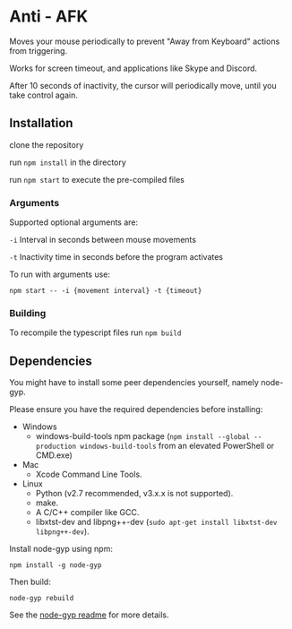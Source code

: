 # Anti - AFK

Moves your mouse periodically to prevent "Away from Keyboard" actions from triggering.

Works for screen timeout, and applications like Skype and Discord.  

After 10 seconds of inactivity, the cursor will periodically move,
until you take control again.

## Installation

clone the repository 

run `npm install` in the directory

run `npm start` to execute the pre-compiled files

### Arguments
Supported optional arguments are: 

`-i` Interval in seconds between mouse movements

`-t` Inactivity time in seconds before the program activates

To run with arguments use: 

`npm start -- -i {movement interval} -t {timeout}`

### Building

To recompile the typescript files run `npm build`

## Dependencies

You might have to install some peer dependencies yourself,
namely node-gyp.

Please ensure you have the required dependencies before installing:

* Windows
  * windows-build-tools npm package (`npm install --global --production windows-build-tools` from an elevated PowerShell or CMD.exe)
* Mac
  * Xcode Command Line Tools.
* Linux
  * Python (v2.7 recommended, v3.x.x is not supported).
  * make.
  * A C/C++ compiler like GCC.
  * libxtst-dev and libpng++-dev (`sudo apt-get install libxtst-dev libpng++-dev`).

Install node-gyp using npm:

```
npm install -g node-gyp
```

Then build:

```
node-gyp rebuild
```

See the [node-gyp readme](https://github.com/nodejs/node-gyp#installation) for more details.
